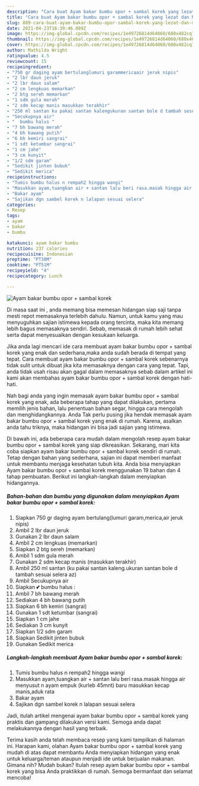 ```yaml
---
description: "Cara buat Ayam bakar bumbu opor + sambal korek yang lezat dan Mudah Dibuat"
title: "Cara buat Ayam bakar bumbu opor + sambal korek yang lezat dan Mudah Dibuat"
slug: 889-cara-buat-ayam-bakar-bumbu-opor-sambal-korek-yang-lezat-dan-mudah-dibuat
date: 2021-04-23T16:39:46.089Z
image: https://img-global.cpcdn.com/recipes/1e49726814d64060/680x482cq70/ayam-bakar-bumbu-opor-sambal-korek-foto-resep-utama.jpg
thumbnail: https://img-global.cpcdn.com/recipes/1e49726814d64060/680x482cq70/ayam-bakar-bumbu-opor-sambal-korek-foto-resep-utama.jpg
cover: https://img-global.cpcdn.com/recipes/1e49726814d64060/680x482cq70/ayam-bakar-bumbu-opor-sambal-korek-foto-resep-utama.jpg
author: Mathilda Wright
ratingvalue: 4.5
reviewcount: 15
recipeingredient:
- "750 gr daging ayam bertulanglumuri garammericaair jeruk nipis"
- "2 lbr daun jeruk"
- "2 lbr daun salam"
- "2 cm lengkuas memarkan"
- "2 btg sereh memarkan"
- "1 sdm gula merah"
- "2 sdm kecap manis masukkan terakhir"
- "250 ml santan ku pakai santan kalengukuran santan bole d tambah sesuai selera az"
- "Secukupnya air"
- "  bumbu halus "
- "7 bh bawang merah"
- "4 bh bawang putih"
- "6 bh kemiri sangrai"
- "1 sdt ketumbar sangrai"
- "1 cm jahe"
- "3 cm kunyit"
- "1/2 sdm garam"
- "Sedikit jinten bubuk"
- "Sedikit merica"
recipeinstructions:
- "Tumis bumbu halus n rempah2 hingga wangi"
- "Masukkan ayam,tuangkan air + santan lalu beri rasa.masak hingga air menyusut n ayam empuk (kurleb 45mnt) baru masukkan kecap manis,aduk rata"
- "Bakar ayam"
- "Sajikan dgn sambel korek n lalapan sesuai selera"
categories:
- Resep
tags:
- ayam
- bakar
- bumbu

katakunci: ayam bakar bumbu 
nutrition: 237 calories
recipecuisine: Indonesian
preptime: "PT30M"
cooktime: "PT51M"
recipeyield: "4"
recipecategory: Lunch

---
```



![Ayam bakar bumbu opor + sambal korek](https://img-global.cpcdn.com/recipes/1e49726814d64060/680x482cq70/ayam-bakar-bumbu-opor-sambal-korek-foto-resep-utama.jpg)

Di masa  saat ini , anda memang bisa memesan hidangan siap saji tanpa mesti repot memasaknya terlebih dahulu. Namun, untuk kamu yang mau menyuguhkan sajian istimewa kepada orang tercinta, maka kita memang lebih bagus memasaknya sendiri. Sebab, memasak di rumah lebih sehat serta dapat menyesuaikan dengan kesukaan keluarga.

Jika anda lagi mencari ide cara membuat ayam bakar bumbu opor + sambal korek yang enak dan sederhana,maka anda sudah berada di tempat yang tepat. Cara membuat ayam bakar bumbu opor + sambal korek  sebenarnya tidak sulit untuk dibuat jika kita memasaknya dengan cara yang tepat. Tapi, anda tidak usah risau akan gagal dalam memasaknya 
sebab dalam artikel ini kami akan membahas ayam bakar bumbu opor + sambal korek dengan hati-hati.  



Nah bagi anda yang ingin memasak ayam bakar bumbu opor + sambal korek yang enak, ada beberapa tahap yang dapat dilakukan, pertama memilih jenis bahan, lalu penentuan bahan segar, hingga cara mengolah dan menghidangkannya. Anda Tak perlu pusing jika hendak memasak ayam bakar bumbu opor + sambal korek yang enak di rumah. Karena, asalkan anda  tahu triknya, maka hidangan ini bisa jadi sajian yang istimewa.

Di bawah ini, ada beberapa cara mudah dalam mengolah resep ayam bakar bumbu opor + sambal korek yang siap dikreasikan. Sekarang, mari kita coba siapkan ayam bakar bumbu opor + sambal korek sendiri di rumah. Tetap dengan bahan yang sederhana, sajian ini dapat memberi manfaat untuk membantu menjaga kesehatan tubuh kita. Anda bisa menyiapkan Ayam bakar bumbu opor + sambal korek menggunakan 19 bahan dan 4 tahap pembuatan. Berikut ini langkah-langkah dalam menyiapkan hidangannya.

<!--inarticleads1-->

##### Bahan-bahan dan bumbu yang digunakan dalam menyiapkan Ayam bakar bumbu opor + sambal korek:

1. Siapkan 750 gr daging ayam bertulang(lumuri garam,merica,air jeruk nipis)
1. Ambil 2 lbr daun jeruk
1. Gunakan 2 lbr daun salam
1. Ambil 2 cm lengkuas (memarkan)
1. Siapkan 2 btg sereh (memarkan)
1. Ambil 1 sdm gula merah
1. Gunakan 2 sdm kecap manis (masukkan terakhir)
1. Ambil 250 ml santan (ku pakai santan kaleng.ukuran santan bole d tambah sesuai selera az)
1. Ambil Secukupnya air
1. Siapkan  💕 bumbu halus :
1. Ambil 7 bh bawang merah
1. Sediakan 4 bh bawang putih
1. Siapkan 6 bh kemiri (sangrai)
1. Gunakan 1 sdt ketumbar (sangrai)
1. Siapkan 1 cm jahe
1. Sediakan 3 cm kunyit
1. Siapkan 1/2 sdm garam
1. Siapkan Sedikit jinten bubuk
1. Gunakan Sedikit merica




<!--inarticleads2-->

##### Langkah-langkah membuat Ayam bakar bumbu opor + sambal korek:

1. Tumis bumbu halus n rempah2 hingga wangi
1. Masukkan ayam,tuangkan air + santan lalu beri rasa.masak hingga air menyusut n ayam empuk (kurleb 45mnt) baru masukkan kecap manis,aduk rata
1. Bakar ayam
1. Sajikan dgn sambel korek n lalapan sesuai selera




Jadi, itulah artikel mengenai  ayam bakar bumbu opor + sambal korek  yang praktis dan gampang dilakukan versi kami. Semoga anda dapat melakukannya dengan hasil yang terbaik. 

Terima kasih anda telah membaca resep yang kami tampilkan di halaman ini. Harapan kami, olahan  Ayam bakar bumbu opor + sambal korek yang mudah di atas dapat membantu Anda menyiapkan hidangan yang enak untuk keluarga/teman ataupun menjadi ide untuk berjualan makanan. Gimana nih? Mudah bukan? Itulah resep ayam bakar bumbu opor + sambal korek yang bisa Anda praktikkan di rumah. Semoga bermanfaat dan selamat mencoba!

